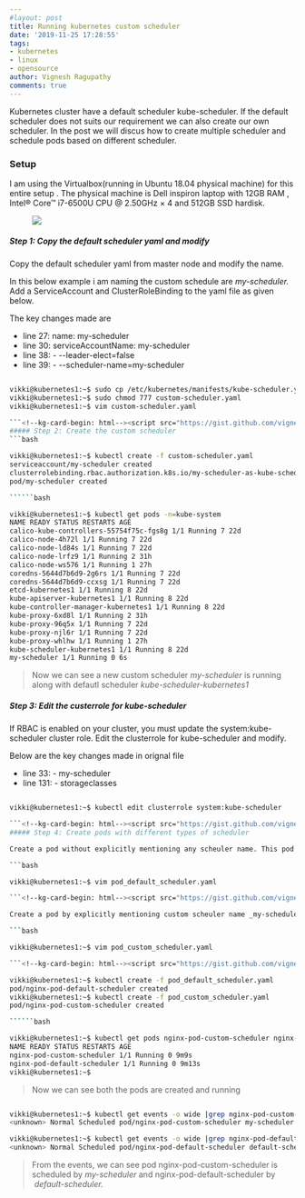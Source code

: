 ```yaml
---
#layout: post
title: Running kubernetes custom scheduler
date: '2019-11-25 17:28:55'
tags:
- kubernetes
- linux
- opensource
author: Vignesh Ragupathy
comments: true
---
```


Kubernetes cluster have a default scheduler kube-scheduler. If the default scheduler does not suits our requirement we can also create our own scheduler. In the post we will discus how to create multiple scheduler and schedule pods based on different scheduler.

### **Setup**

I am using the Virtualbox(running in Ubuntu 18.04 physical machine) for this entire setup . The physical machine is Dell inspiron laptop with 12GB RAM , Intel® Core™ i7-6500U CPU @ 2.50GHz × 4 and 512GB SSD hardisk.

<!--kg-card-begin: image--><figure class="kg-card kg-image-card"><img src="../../images/2019/11/setup-4.jpg" class="kg-image"></figure><!--kg-card-end: image-->
##### Step 1: Copy the default scheduler yaml and modify

Copy the default scheduler yaml from master node and modify the name.

In this below example i am naming the custom schedule are _my-scheduler._ Add a ServiceAccount and ClusterRoleBinding to the yaml file as given below.

The key changes made are

- line 27: name: my-scheduler
- line 30: serviceAccountName: my-scheduler
- line 38: - --leader-elect=false
- line 39: - --scheduler-name=my-scheduler
```bash

vikki@kubernetes1:~$ sudo cp /etc/kubernetes/manifests/kube-scheduler.yaml custom-scheduler.yaml
vikki@kubernetes1:~$ sudo chmod 777 custom-scheduler.yaml 
vikki@kubernetes1:~$ vim custom-scheduler.yaml 

```<!--kg-card-begin: html--><script src="https://gist.github.com/vigneshragupathy/2a8e765cb702a7f8edf4e8760599da10.js"></script><!--kg-card-end: html-->
##### Step 2: Create the custom scheduler
```bash

vikki@kubernetes1:~$ kubectl create -f custom-scheduler.yaml 
serviceaccount/my-scheduler created
clusterrolebinding.rbac.authorization.k8s.io/my-scheduler-as-kube-scheduler created
pod/my-scheduler created

``````bash

vikki@kubernetes1:~$ kubectl get pods -n=kube-system 
NAME READY STATUS RESTARTS AGE
calico-kube-controllers-55754f75c-fgs8g 1/1 Running 7 22d
calico-node-4h72l 1/1 Running 7 22d
calico-node-ld84s 1/1 Running 7 22d
calico-node-lrfz9 1/1 Running 2 31h
calico-node-ws576 1/1 Running 1 27h
coredns-5644d7b6d9-2g6rs 1/1 Running 7 22d
coredns-5644d7b6d9-ccxsg 1/1 Running 7 22d
etcd-kubernetes1 1/1 Running 8 22d
kube-apiserver-kubernetes1 1/1 Running 8 22d
kube-controller-manager-kubernetes1 1/1 Running 8 22d
kube-proxy-6xd8l 1/1 Running 2 31h
kube-proxy-96q5x 1/1 Running 7 22d
kube-proxy-njl6r 1/1 Running 7 22d
kube-proxy-whlhw 1/1 Running 1 27h
kube-scheduler-kubernetes1 1/1 Running 8 22d
my-scheduler 1/1 Running 0 6s

```

> Now we can see a new custom scheduler _my-scheduler_ is running along with defautl scheduler _kube-scheduler-kubernetes1_

##### Step 3: Edit the custerrole for kube-scheduler

If RBAC is enabled on your cluster, you must update the system:kube-scheduler cluster role. Edit the clusterrole for kube-scheduler and modify.

Below are the key changes made in orignal file

- line 33: - my-scheduler
- line 131: - storageclasses
```bash

vikki@kubernetes1:~$ kubectl edit clusterrole system:kube-scheduler

```<!--kg-card-begin: html--><script src="https://gist.github.com/vigneshragupathy/801aa697779378ff30e46e5247de8980.js"></script><!--kg-card-end: html-->
##### Step 4: Create pods with different types of scheduler

Create a pod without explicitly mentioning any scheuler name. This pod should be scheduled by default scheduler _kube-scheduler_

```bash

vikki@kubernetes1:~$ vim pod_default_scheduler.yaml

```<!--kg-card-begin: html--><script src="https://gist.github.com/vigneshragupathy/cfe05dda5b00a4f170b9cdd08f6aa0dd.js"></script><!--kg-card-end: html-->

Create a pod by explicitly mentioning custom scheuler name _my-scheduler_.

```bash

vikki@kubernetes1:~$ vim pod_custom_scheduler.yaml 

```<!--kg-card-begin: html--><script src="https://gist.github.com/vigneshragupathy/04cc5ac3e1933b4c1979a631de424116.js"></script><!--kg-card-end: html-->```bash

vikki@kubernetes1:~$ kubectl create -f pod_default_scheduler.yaml 
pod/nginx-pod-default-scheduler created
vikki@kubernetes1:~$ kubectl create -f pod_custom_scheduler.yaml 
pod/nginx-pod-custom-scheduler created

``````bash

vikki@kubernetes1:~$ kubectl get pods nginx-pod-custom-scheduler nginx-pod-default-scheduler
NAME READY STATUS RESTARTS AGE
nginx-pod-custom-scheduler 1/1 Running 0 9m9s
nginx-pod-default-scheduler 1/1 Running 0 9m13s
vikki@kubernetes1:~$ 

```

> Now we can see both the pods are created and running

```bash

vikki@kubernetes1:~$ kubectl get events -o wide |grep nginx-pod-custom-scheduler |head -1
<unknown> Normal Scheduled pod/nginx-pod-custom-scheduler my-scheduler Successfully assigned default/nginx-pod-custom-scheduler to kubernetes3 <unknown> 0 nginx-pod-custom-scheduler.15da76383c2c2859

vikki@kubernetes1:~$ kubectl get events -o wide |grep nginx-pod-default-scheduler |head -1
<unknown> Normal Scheduled pod/nginx-pod-default-scheduler default-scheduler Successfully assigned default/nginx-pod-default-scheduler to kubernetes3 <unknown> 0 nginx-pod-default-scheduler.15da76372f4444f7

```

> From the events, we can see pod nginx-pod-custom-scheduler is scheduled by _my-scheduler_ and nginx-pod-default-scheduler by &nbsp;_default-scheduler._

